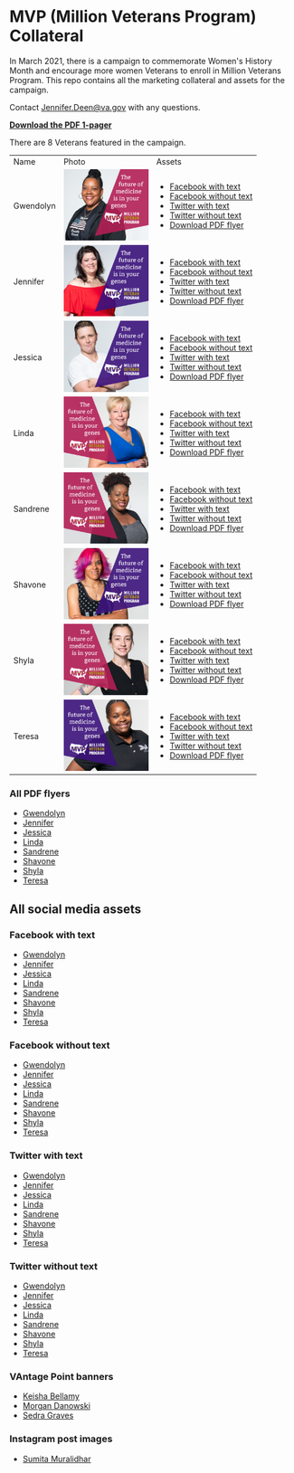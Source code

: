 # MVP (Million Veterans Program) Collateral

In March 2021, there is a campaign to commemorate Women's History Month and encourage more women Veterans to enroll in Million Veterans Program. This repo contains all the marketing collateral and assets for the campaign.

Contact Jennifer.Deen@va.gov with any questions.

<a href="https://github.com/department-of-veterans-affairs/va.gov-team/raw/master/products/health-care/mvp-collateral/assets/pdf/2021-02-MVP-Women-1sheet.pdf"><b>Download the PDF 1-pager</b></a>

There are 8 Veterans featured in the campaign. 

<table>
  <tr>
    <td>Name</td>
    <td>Photo</td>
    <td>Assets</td>
  </tr>
    <tr>
      <td>Gwendolyn</td>
      <td>
          <img src="assets/png/FB-Gwendolyn.png" width="150">
      </td>
      <td>
        <ul>
            <li><a href="assets/png/FB-Gwendolyn.png">Facebook with text</a><br>
            <li><a href="assets/png/FB-Gwendolyn-NoText.png">Facebook without text</a><br>
            <li><a href="assets/png/Twitter-Gwendolyn.png">Twitter with text</a><br>
            <li><a href="assets/png/Twitter-Gwendolyn-NoText.png">Twitter without text</a><br>
            <li><a href="https://github.com/department-of-veterans-affairs/va.gov-team/raw/master/products/health-care/mvp-collateral/assets/pdf/2021-02-MVP-Women-flyer-Gwendolyn.pdf">Download PDF flyer</a>
      </td>
    </tr>
    <tr>
      <td>Jennifer</td>
      <td>
          <img src="assets/png/FB-Jennifer.png" width="150">
      </td>
        <td>
          <ul>
            <li><a href="assets/png/FB-Jennifer.png">Facebook with text</a><br>
            <li><a href="assets/png/FB-Jennifer-NoText.png">Facebook without text</a><br>
            <li><a href="assets/png/Twitter-Jennifer.png">Twitter with text</a><br>
            <li><a href="assets/png/Twitter-Jennifer-NoText.png">Twitter without text</a><br>
            <li><a href="https://github.com/department-of-veterans-affairs/va.gov-team/raw/master/products/health-care/mvp-collateral/assets/pdf/2021-02-MVP-Women-flyer-Jennifer.pdf">Download PDF flyer</a>
      </td>
    </tr>
    <tr>
      <td>Jessica</td>
      <td>
          <img src="assets/png/FB-Jessica.png" width="150">
      </td>
      <td>
          <ul>
            <li><a href="assets/png/FB-Jessica.png">Facebook with text</a><br>
            <li><a href="assets/png/FB-Jessica-NoText.png">Facebook without text</a><br>
            <li><a href="assets/png/Twitter-Jessica.png">Twitter with text</a><br>
            <li><a href="assets/png/Twitter-Jessica-NoText.png">Twitter without text</a><br>
            <li><a href="https://github.com/department-of-veterans-affairs/va.gov-team/raw/master/products/health-care/mvp-collateral/assets/pdf/2021-02-MVP-Women-flyer-Jessica.pdf">Download PDF flyer</a>
        </ul>
      </td>
    </tr>
    <tr>
      <td>Linda</td>
      <td>
          <img src="assets/png/FB-Linda.png" width="150">
      </td>
      <td>
        <ul>
            <li><a href="assets/png/FB-Linda.png">Facebook with text</a><br>
            <li><a href="assets/png/FB-Linda-NoText.png">Facebook without text</a><br>
            <li><a href="assets/png/Twitter-Linda.png">Twitter with text</a><br>
            <li><a href="assets/png/Twitter-Linda-NoText.png">Twitter without text</a><br>
            <li><a href="https://github.com/department-of-veterans-affairs/va.gov-team/raw/master/products/health-care/mvp-collateral/assets/pdf/2021-02-MVP-Women-flyer-Linda.pdf">Download PDF flyer</a>
      </td>
    </tr>
    <tr>
      <td>Sandrene</td>
      <td>
          <img src="assets/png/FB-Sandrene.png" width="150">
      </td>
      <td>
        <ul>
            <li><a href="assets/png/FB-Sandrene.png">Facebook with text</a><br>
            <li><a href="assets/png/FB-Sandrene-NoText.png">Facebook without text</a><br>
            <li><a href="assets/png/Twitter-Sandrene.png">Twitter with text</a><br>
            <li><a href="assets/png/Twitter-Sandrene-NoText.png">Twitter without text</a><br>
            <li><a href="https://github.com/department-of-veterans-affairs/va.gov-team/raw/master/products/health-care/mvp-collateral/assets/pdf/2021-02-MVP-Women-flyer-Sandrene.pdf">Download PDF flyer</a>
      </td>
    </tr>
    <tr>
      <td>Shavone</td>
      <td>
          <img src="assets/png/FB-Shavone.png" width="150">
      </td>
      <td>
        <ul>
            <li><a href="assets/png/FB-Shavone.png">Facebook with text</a><br>
            <li><a href="assets/png/FB-Shavone-NoText.png">Facebook without text</a><br>
            <li><a href="assets/png/Twitter-Shavone.png">Twitter with text</a><br>
            <li><a href="assets/png/Twitter-Shavone-NoText.png">Twitter without text</a><br>
            <li><a href="https://github.com/department-of-veterans-affairs/va.gov-team/raw/master/products/health-care/mvp-collateral/assets/pdf/2021-02-MVP-Women-flyer-Shavone.pdf">Download PDF flyer</a>
      </td>
    </tr>
    <tr>
      <td>Shyla</td>
      <td>
          <img src="assets/png/FB-Shyla.png" width="150">
      </td>
      <td>
        <ul>
            <li><a href="assets/png/FB-Shyla.png">Facebook with text</a><br>
            <li><a href="assets/png/FB-Shyla-NoText.png">Facebook without text</a><br>
            <li><a href="assets/png/Twitter-Shyla.png">Twitter with text</a><br>
            <li><a href="assets/png/Twitter-Shyla-NoText.png">Twitter without text</a><br>
            <li><a href="https://github.com/department-of-veterans-affairs/va.gov-team/raw/master/products/health-care/mvp-collateral/assets/pdf/2021-02-MVP-Women-flyer-Shyla.pdf">Download PDF flyer</a>
      </td>
    </tr>
    <tr>
      <td>Teresa</td>
      <td>
          <img src="assets/png/FB-Teresa.png" width="150">
      </td>
      <td>
        <ul>
            <li><a href="assets/png/FB-Teresa.png">Facebook with text</a><br>
            <li><a href="assets/png/FB-Teresa-NoText.png">Facebook without text</a><br>
            <li><a href="assets/png/Twitter-Teresa.png">Twitter with text</a><br>
            <li><a href="assets/png/Twitter-Teresa-NoText.png">Twitter without text</a><br>
            <li><a href="https://github.com/department-of-veterans-affairs/va.gov-team/raw/master/products/health-care/mvp-collateral/assets/pdf/2021-02-MVP-Women-flyer-Teresa.pdf">Download PDF flyer</a>
      </td>
    </tr>
</table>
          

### All PDF flyers

- [Gwendolyn](https://github.com/department-of-veterans-affairs/va.gov-team/raw/master/products/health-care/mvp-collateral/assets/pdf/2021-02-MVP-Women-flyer-Gwendolyn.pdf)
- [Jennifer](https://github.com/department-of-veterans-affairs/va.gov-team/raw/master/products/health-care/mvp-collateral/assets/pdf/2021-02-MVP-Women-flyer-Jennifer.pdf)
- [Jessica](https://github.com/department-of-veterans-affairs/va.gov-team/raw/master/products/health-care/mvp-collateral/assets/pdf/2021-02-MVP-Women-flyer-Jessica.pdf)
- [Linda](https://github.com/department-of-veterans-affairs/va.gov-team/raw/master/products/health-care/mvp-collateral/assets/pdf/2021-02-MVP-Women-flyer-Linda.pdf)
- [Sandrene](https://github.com/department-of-veterans-affairs/va.gov-team/raw/master/products/health-care/mvp-collateral/assets/pdf/2021-02-MVP-Women-flyer-Sandrene.pdf)
- [Shavone](https://github.com/department-of-veterans-affairs/va.gov-team/raw/master/products/health-care/mvp-collateral/assets/pdf/2021-02-MVP-Women-flyer-Shavone.pdf)
- [Shyla](https://github.com/department-of-veterans-affairs/va.gov-team/raw/master/products/health-care/mvp-collateral/assets/pdf/2021-02-MVP-Women-flyer-Shyla.pdf)
- [Teresa](https://github.com/department-of-veterans-affairs/va.gov-team/raw/master/products/health-care/mvp-collateral/assets/pdf/2021-02-MVP-Women-flyer-Teresa.pdf)


## All social media assets

### Facebook with text

- [Gwendolyn](assets/png/FB-Gwendolyn.png)
- [Jennifer](assets/png/FB-Jennifer.png)
- [Jessica](assets/png/FB-Jessica.png)
- [Linda](assets/png/FB-Linda.png)
- [Sandrene](assets/png/FB-Sandrene.png)
- [Shavone](assets/png/FB-Shavone.png)
- [Shyla](assets/png/FB-Shyla.png)
- [Teresa](assets/png/FB-Teresa.png)

### Facebook without text

- [Gwendolyn](assets/png/FB-Gwendolyn-NoText.png)
- [Jennifer](assets/png/FB-Jennifer-NoText.png)
- [Jessica](assets/png/FB-Jessica-NoText.png)
- [Linda](assets/png/FB-Linda-NoText.png)
- [Sandrene](assets/png/FB-Sandrene-NoText.png)
- [Shavone](assets/png/FB-Shavone-NoText.png)
- [Shyla](assets/png/FB-Shyla-NoText.png)
- [Teresa](assets/png/FB-Teresa-NoText.png)

### Twitter with text

- [Gwendolyn](assets/png/Twitter-Gwendolyn.png)
- [Jennifer](assets/png/Twitter-Jennifer.png)
- [Jessica](assets/png/Twitter-Jessica.png)
- [Linda](assets/png/Twitter-Linda.png)
- [Sandrene](assets/png/Twitter-Sandrene.png)
- [Shavone](assets/png/Twitter-Shavone.png)
- [Shyla](assets/png/Twitter-Shyla.png)
- [Teresa](assets/png/Twitter-Teresa.png)

### Twitter without text

- [Gwendolyn](assets/png/Twitter-Gwendolyn-NoText.png)
- [Jennifer](assets/png/Twitter-Jennifer-NoText.png)
- [Jessica](assets/png/Twitter-Jessica-NoText.png)
- [Linda](assets/png/Twitter-Linda-NoText.png)
- [Sandrene](assets/png/Twitter-Sandrene-NoText.png)
- [Shavone](assets/png/Twitter-Shavone-NoText.png)
- [Shyla](assets/png/Twitter-Shyla-NoText.png)
- [Teresa](assets/png/Twitter-Teresa-NoText.png)

### VAntage Point banners

- [Keisha Bellamy](assets/png/VAntagePoint-KeishaBellamy.png)
- [Morgan Danowski](assets/png/VAntagePoint-MorganDanowski.png)
- [Sedra Graves](assets/png/VAntagePoint-SedraGraves.png)

### Instagram post images

- [Sumita Muralidhar](assets/png/IG-SumitraMuralidhar.png)
